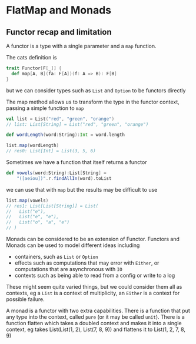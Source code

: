 # FlatMap and Monads

## Functor recap and limitation

A functor is a type with a single parameter and a `map` function.

The cats definition is
```scala
trait Functor[F[_]] {
  def map[A, B](fa: F[A])(f: A => B): F[B]
}
```
but we can consider types such as `List` and `Option` to be functors
directly

The map method allows us to transform the type in the functor context,
passing a simple function to `map`
```scala
val list = List("red", "green", "orange")
// list: List[String] = List("red", "green", "orange")

def wordLength(word:String):Int = word.length

list.map(wordLength)
// res0: List[Int] = List(3, 5, 6)
```
Sometimes we have a function that itself returns a functor

```scala
def vowels(word:String):List[String] = 
    "([aeiou])".r.findAllIn(word).toList
```
we can use that with `map` but the results may be difficult to use
```scala
list.map(vowels)
// res1: List[List[String]] = List(
//   List("e"),
//   List("e", "e"),
//   List("o", "a", "e")
// )
```



Monads can be considered to be an extension of Functor.
Functors and Monads can be used to model different ideas including
- containers, such as `List` or `Option`
- effects such as computations that may error with `Either`, or computations that are asynchronous with `IO`
- contexts such as being able to read from a config or write to a log

These might seem quite varied things, but we could consider them all 
as contexts, eg a `List` is a context of multiplicity, 
an `Either` is a context for possible failure.

A monad is a functor with two extra capabilities.
There is a function that put any type into the context, 
called `pure` (or it may be called `unit`).
There is a function flatten which takes a doubled context and makes it
into a single context, eg takes List(List(1, 2), List(7, 8, 9)) 
and flattens it to List(1, 2, 7, 8, 9)

